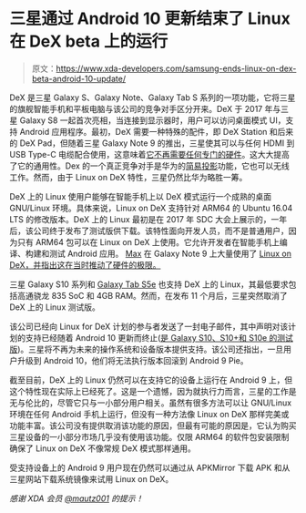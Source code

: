 # 三星通过 Android 10 更新结束了 Linux 在 DeX beta 上的运行

> 原文：<https://www.xda-developers.com/samsung-ends-linux-on-dex-beta-android-10-update/>

DeX 是三星 Galaxy S、Galaxy Note、Galaxy Tab S 系列的一项功能，它将三星的旗舰智能手机和平板电脑与该公司的竞争对手区分开来。DeX 于 2017 年与三星 Galaxy S8 一起首次亮相，当连接到显示器时，用户可以访问桌面模式 UI，支持 Android 应用程序。最初，DeX 需要一种特殊的配件，即 DeX Station 和后来的 DeX Pad，但随着三星 Galaxy Note 9 的推出，三星使其可以与任何 HDMI 到 USB Type-C 电缆配合使用，这意味着[它不再需要任何专门的硬件](https://www.xda-developers.com/samsung-galaxy-s9-dockless-dex-android-pie-beta/)。这大大提高了它的通用性。Dex 的一个真正竞争对手是华为的[简易投影](https://www.xda-developers.com/emui-9-review-features-apps-huawei-honor-android-pie/)功能，它也可以无线工作。然而，由于 Linux on DeX 特性，三星仍然比华为略胜一筹。

DeX 上的 Linux 使用户能够在智能手机上以 DeX 模式运行一个成熟的桌面 GNU/Linux 环境。具体来说，Linux on DeX 支持针对 ARM64 的 Ubuntu 16.04 LTS 的修改版本。DeX 上的 Linux 最初是在 2017 年 SDC 大会上展示的，一年后，该公司终于发布了测试版供下载。该特性面向开发人员，而不是普通用户，因为只有 ARM64 包可以在 Linux on DeX 上使用。它允许开发者在智能手机上编译、构建和测试 Android 应用。 [Max](https://www.xda-developers.com/author/mweinbach/) 在 Galaxy Note 9 上大量使用了 [Linux on DeX，并指出这在当时推动了硬件的极限。](https://www.xda-developers.com/hands-on-linux-on-samsung-dex-samsung-galaxy-note-9/)

三星 Galaxy S10 系列和 [Galaxy Tab S5e](https://www.xda-developers.com/linux-on-dex-galaxy-s9-galaxy-tab-s5e-galaxy-note-8-galaxy-tab-s5/) 也支持 DeX 上的 Linux，其最低要求包括高通骁龙 835 SoC 和 4GB RAM。然而，在发布 11 个月后，三星突然取消了 DeX 上的 Linux 测试版。

该公司已经向 Linux for DeX 计划的参与者发送了一封电子邮件，其中声明对该计划的支持已经随着 Android 10 更新而终止([是 Galaxy S10、S10+和 S10e 的测试版](https://www.xda-developers.com/samsung-announces-one-ui-2-android-10-beta-galaxy-s10/))。三星将不再为未来的操作系统和设备版本提供支持。该公司还指出，一旦用户升级到 Android 10，他们将无法执行版本回滚到 Android 9 Pie。

截至目前，DeX 上的 Linux 仍然可以在支持它的设备上运行在 Android 9 上，但这个特性现在实际上已经死了。这是一个遗憾，因为就执行力而言，三星的工作是无与伦比的，尽管它只与一小部分用户相关。虽然有很多方法可以让 GNU/Linux 环境在任何 Android 手机上运行，但没有一种方法像 Linux on DeX 那样完美或功能丰富。该公司没有提供取消该功能的原因，但最有可能的原因是，它认为购买三星设备的一小部分市场几乎没有使用该功能。仅限 ARM64 的软件包安装限制确保了 Linux on DeX 不像常规 DeX 模式那样通用。

受支持设备上的 Android 9 用户现在仍然可以通过从 APKMirror 下载 APK 和从三星网站下载系统镜像来试用 Linux on DeX。

*感谢 XDA 会员 [@mautz001](https://forum.xda-developers.com/member.php?u=1553048) 的提示！*
